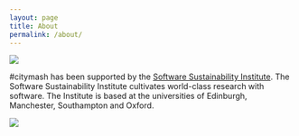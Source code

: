```yaml
---
layout: page
title: About
permalink: /about/
---
```


![](http://citymash.github.io/images/ssi.png)

\#citymash has been supported by the [Software Sustainability Institute](http://www.software.ac.uk/). The Software Sustainability Institute cultivates world-class research with software. The Institute is based at the universities of Edinburgh, Manchester, Southampton and Oxford.

![](citymash.github.io/images/citylis.jpg)